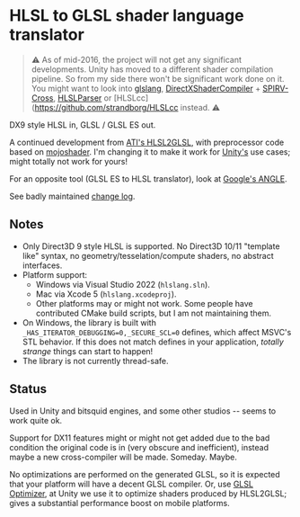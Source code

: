 HLSL to GLSL shader language translator
========

> :warning: As of mid-2016, the project will not get any significant developments. Unity has moved to a different
> shader compilation pipeline. So from my side there won't be significant work done on it.
> You might want to look into [glslang](https://github.com/KhronosGroup/glslang),
> [DirectXShaderCompiler](https://github.com/microsoft/DirectXShaderCompiler) + [SPIRV-Cross](https://github.com/KhronosGroup/SPIRV-Cross),
> [HLSLParser](https://github.com/Thekla/hlslparser) or
> [HLSLcc](https://github.com/strandborg/HLSLcc
> instead. :warning:

DX9 style HLSL in, GLSL / GLSL ES out.

A continued development from [ATI's HLSL2GLSL](https://sourceforge.net/projects/hlsl2glsl/), with preprocessor code based on
[mojoshader](https://icculus.org/mojoshader/). I'm changing it to make it work for [Unity's](https://unity.com/) use cases;
might totally not work for yours!

For an opposite tool (GLSL ES to HLSL translator), look at [Google's ANGLE](https://github.com/google/angle).

See badly maintained [change log](Changelog.md).


Notes
--------

* Only Direct3D 9 style HLSL is supported. No Direct3D 10/11 "template like" syntax, no geometry/tesselation/compute shaders, no abstract interfaces.
* Platform support:
	* Windows via Visual Studio 2022 (`hlslang.sln`).
	* Mac via Xcode 5 (`hlslang.xcodeproj`).
	* Other platforms may or might not work. Some people have contributed CMake build scripts, but I am not maintaining them.
* On Windows, the library is built with `_HAS_ITERATOR_DEBUGGING=0,_SECURE_SCL=0` defines, which affect MSVC's STL behavior. If this does not match defines in your application, _totally strange_ things can start to happen!
* The library is not currently thread-safe.


Status
--------

Used in Unity and bitsquid engines, and some other studios -- seems to work quite ok.

Support for DX11 features might or might not get added due to the bad condition the original code is in (very obscure and inefficient),
instead maybe a new cross-compiler will be made. Someday. Maybe.

No optimizations are performed on the generated GLSL, so it is expected that your platform will have a decent GLSL compiler.
Or, use [GLSL Optimizer](https://github.com/aras-p/glsl-optimizer), at Unity we use it to optimize shaders produced by HLSL2GLSL;
gives a substantial performance boost on mobile platforms.
